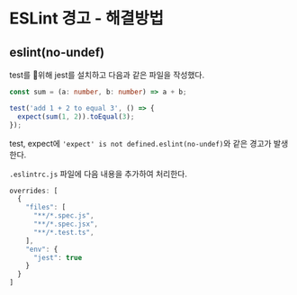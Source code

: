 # ESLint 경고 - 해결방법

## eslint(no-undef)

test를 위해 jest를 설치하고 다음과 같은 파일을 작성했다.

```ts
const sum = (a: number, b: number) => a + b;

test('add 1 + 2 to equal 3', () => {
  expect(sum(1, 2)).toEqual(3);
});

```

test, expect에 `'expect' is not defined.eslint(no-undef)`와 같은 경고가 발생한다.

`.eslintrc.js` 파일에 다음 내용을 추가하여 처리한다.

```js
overrides: [
  {
    "files": [
      "**/*.spec.js",
      "**/*.spec.jsx",
      "**/*.test.ts",
    ],
    "env": {
      "jest": true
    }
  }
]
```
